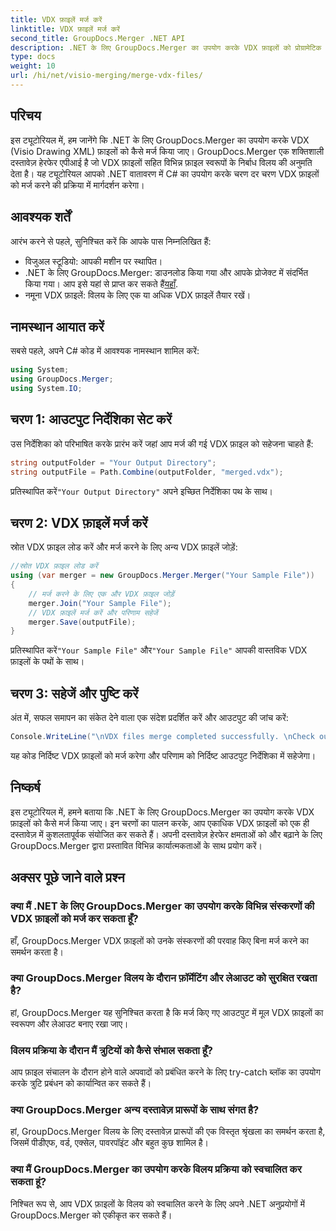 ```yaml
---
title: VDX फ़ाइलें मर्ज करें
linktitle: VDX फ़ाइलें मर्ज करें
second_title: GroupDocs.Merger .NET API
description: .NET के लिए GroupDocs.Merger का उपयोग करके VDX फ़ाइलों को प्रोग्रामेटिक रूप से मर्ज करना सीखें। यह ट्यूटोरियल चरण-दर-चरण मार्गदर्शिका प्रदान करता है.
type: docs
weight: 10
url: /hi/net/visio-merging/merge-vdx-files/
---
```

## परिचय
इस ट्यूटोरियल में, हम जानेंगे कि .NET के लिए GroupDocs.Merger का उपयोग करके VDX (Visio Drawing XML) फ़ाइलों को कैसे मर्ज किया जाए। GroupDocs.Merger एक शक्तिशाली दस्तावेज़ हेरफेर एपीआई है जो VDX फ़ाइलों सहित विभिन्न फ़ाइल स्वरूपों के निर्बाध विलय की अनुमति देता है। यह ट्यूटोरियल आपको .NET वातावरण में C# का उपयोग करके चरण दर चरण VDX फ़ाइलों को मर्ज करने की प्रक्रिया में मार्गदर्शन करेगा।
## आवश्यक शर्तें
आरंभ करने से पहले, सुनिश्चित करें कि आपके पास निम्नलिखित हैं:
- विजुअल स्टूडियो: आपकी मशीन पर स्थापित।
-  .NET के लिए GroupDocs.Merger: डाउनलोड किया गया और आपके प्रोजेक्ट में संदर्भित किया गया। आप इसे यहां से प्राप्त कर सकते हैं[यहाँ](https://releases.groupdocs.com/merger/net/).
- नमूना VDX फ़ाइलें: विलय के लिए एक या अधिक VDX फ़ाइलें तैयार रखें।

## नामस्थान आयात करें
सबसे पहले, अपने C# कोड में आवश्यक नामस्थान शामिल करें:
```csharp
using System; 
using GroupDocs.Merger;
using System.IO;
```
## चरण 1: आउटपुट निर्देशिका सेट करें
उस निर्देशिका को परिभाषित करके प्रारंभ करें जहां आप मर्ज की गई VDX फ़ाइल को सहेजना चाहते हैं:
```csharp
string outputFolder = "Your Output Directory";
string outputFile = Path.Combine(outputFolder, "merged.vdx");
```
 प्रतिस्थापित करें`"Your Output Directory"` अपने इच्छित निर्देशिका पथ के साथ।
## चरण 2: VDX फ़ाइलें मर्ज करें
स्रोत VDX फ़ाइल लोड करें और मर्ज करने के लिए अन्य VDX फ़ाइलें जोड़ें:
```csharp
//स्रोत VDX फ़ाइल लोड करें
using (var merger = new GroupDocs.Merger.Merger("Your Sample File"))
{
    // मर्ज करने के लिए एक और VDX फ़ाइल जोड़ें
    merger.Join("Your Sample File");
    // VDX फ़ाइलें मर्ज करें और परिणाम सहेजें
    merger.Save(outputFile);
}
```
 प्रतिस्थापित करें`"Your Sample File"` और`"Your Sample File"` आपकी वास्तविक VDX फ़ाइलों के पथों के साथ।
## चरण 3: सहेजें और पुष्टि करें
अंत में, सफल समापन का संकेत देने वाला एक संदेश प्रदर्शित करें और आउटपुट की जांच करें:
```csharp
Console.WriteLine("\nVDX files merge completed successfully. \nCheck output in {0}", outputFolder);
```
यह कोड निर्दिष्ट VDX फ़ाइलों को मर्ज करेगा और परिणाम को निर्दिष्ट आउटपुट निर्देशिका में सहेजेगा।

## निष्कर्ष
इस ट्यूटोरियल में, हमने बताया कि .NET के लिए GroupDocs.Merger का उपयोग करके VDX फ़ाइलों को कैसे मर्ज किया जाए। इन चरणों का पालन करके, आप एकाधिक VDX फ़ाइलों को एक ही दस्तावेज़ में कुशलतापूर्वक संयोजित कर सकते हैं। अपनी दस्तावेज़ हेरफेर क्षमताओं को और बढ़ाने के लिए GroupDocs.Merger द्वारा प्रस्तावित विभिन्न कार्यात्मकताओं के साथ प्रयोग करें।

## अक्सर पूछे जाने वाले प्रश्न
### क्या मैं .NET के लिए GroupDocs.Merger का उपयोग करके विभिन्न संस्करणों की VDX फ़ाइलों को मर्ज कर सकता हूँ?
हाँ, GroupDocs.Merger VDX फ़ाइलों को उनके संस्करणों की परवाह किए बिना मर्ज करने का समर्थन करता है।
### क्या GroupDocs.Merger विलय के दौरान फ़ॉर्मेटिंग और लेआउट को सुरक्षित रखता है?
हां, GroupDocs.Merger यह सुनिश्चित करता है कि मर्ज किए गए आउटपुट में मूल VDX फ़ाइलों का स्वरूपण और लेआउट बनाए रखा जाए।
### विलय प्रक्रिया के दौरान मैं त्रुटियों को कैसे संभाल सकता हूँ?
आप फ़ाइल संचालन के दौरान होने वाले अपवादों को प्रबंधित करने के लिए try-catch ब्लॉक का उपयोग करके त्रुटि प्रबंधन को कार्यान्वित कर सकते हैं।
### क्या GroupDocs.Merger अन्य दस्तावेज़ प्रारूपों के साथ संगत है?
हां, GroupDocs.Merger विलय के लिए दस्तावेज़ प्रारूपों की एक विस्तृत श्रृंखला का समर्थन करता है, जिसमें पीडीएफ, वर्ड, एक्सेल, पावरपॉइंट और बहुत कुछ शामिल है।
### क्या मैं GroupDocs.Merger का उपयोग करके विलय प्रक्रिया को स्वचालित कर सकता हूं?
निश्चित रूप से, आप VDX फ़ाइलों के विलय को स्वचालित करने के लिए अपने .NET अनुप्रयोगों में GroupDocs.Merger को एकीकृत कर सकते हैं।